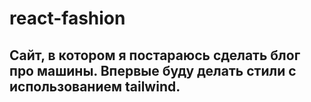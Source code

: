 # react-fashion

## Сайт, в котором я постараюсь сделать блог про машины. Впервые буду делать стили с использованием tailwind.
